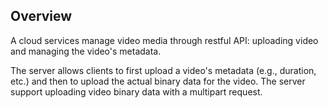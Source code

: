 ## Overview

A cloud services manage video media through restful API: uploading video and managing the video's metadata.

The server allows clients to first upload a video's metadata (e.g., duration, etc.) and then to
upload the actual binary data for the video. The server support uploading video binary data with a multipart request.
